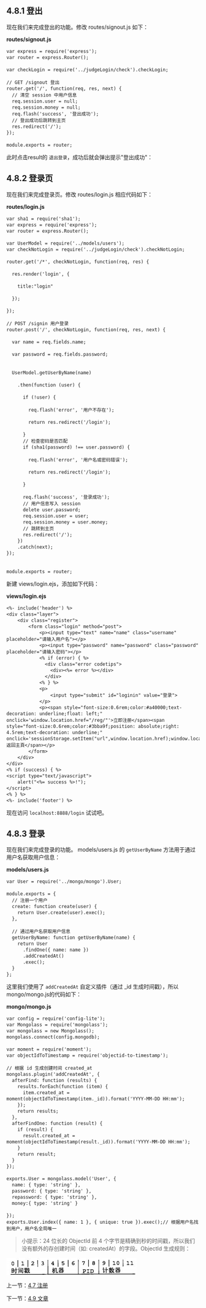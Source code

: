 ## 4.8.1 登出

现在我们来完成登出的功能。修改 routes/signout.js 如下：

**routes/signout.js**

```
var express = require('express');
var router = express.Router();

var checkLogin = require('../judgeLogin/check').checkLogin;

// GET /signout 登出
router.get('/', function(req, res, next) {
  // 清空 session 中用户信息
  req.session.user = null;
  req.session.money = null;
  req.flash('success', '登出成功');
  // 登出成功后跳转到主页
  res.redirect('/');
});

module.exports = router;
```

此时点击result的 `退出登录`，成功后就会弹出提示"登出成功"：



## 4.8.2 登录页

现在我们来完成登录页。修改 routes/login.js 相应代码如下：

**routes/login.js**

```
var sha1 = require('sha1');
var express = require('express');
var router = express.Router();

var UserModel = require('../models/users');
var checkNotLogin = require('../judgeLogin/check').checkNotLogin;

router.get('/*', checkNotLogin, function(req, res) {

  res.render('login', {

    title:"login"

  });

});

// POST /signin 用户登录
router.post('/', checkNotLogin, function(req, res, next) {

  var name = req.fields.name;

  var password = req.fields.password;


  UserModel.getUserByName(name)

    .then(function (user) {

      if (!user) {

        req.flash('error', '用户不存在');

        return res.redirect('/login');

      }
      // 检查密码是否匹配
      if (sha1(password) !== user.password) {

        req.flash('error', '用户名或密码错误');

        return res.redirect('/login');

      }

      req.flash('success', '登录成功');
      // 用户信息写入 session
      delete user.password;
      req.session.user = user;
      req.session.money = user.money;
      // 跳转到主页
      res.redirect('/');
    })
    .catch(next);
});


module.exports = router;
```

新建 views/login.ejs，添加如下代码：

**views/login.ejs**

```
<%- include('header') %>
<div class="layer">
	<div class="register">
		<form class="login" method="post">
			<p><input type="text" name="name" class="username" placeholder="请输入用户名"></p>
			<p><input type="password" name="password" class="password" placeholder="请输入密码"></p>
			<% if (error) { %>
			  <div class="error codetips">
			    <div><%= error %></div>
			  </div>
			<% } %>
			<p>
				<input type="submit" id="loginin" value="登录">
			</p>
			<p><span style="font-size:0.6rem;color:#a40000;text-decoration: underline;float: left;" onclick='window.location.href="/reg/"'>立即注册</span><span style="font-size:0.6rem;color:#3bba9f;position: absolute;right: 4.5rem;text-decoration: underline;" onclick='sessionStorage.setItem("url",window.location.href);window.location.href="/";'>返回主頁</span></p>
		</form>
	</div>
</div>
<% if (success) { %>	
<script type="text/javascript">				  
	alert("<%= success %>!");		  		
</script>
<% } %>
<%- include('footer') %>
```

现在访问 `localhost:8888/login` 试试吧。

## 4.8.3 登录

现在我们来完成登录的功能。 models/users.js 的 `getUserByName` 方法用于通过用户名获取用户信息：

**models/users.js**

```
var User = require('../mongo/mongo').User;

module.exports = {
  // 注册一个用户
  create: function create(user) {
    return User.create(user).exec();
  },

  // 通过用户名获取用户信息
  getUserByName: function getUserByName(name) {
    return User
      .findOne({ name: name })
      .addCreatedAt()
      .exec();
  }
};
```

这里我们使用了 `addCreatedAt` 自定义插件（通过 _id 生成时间戳），所以 mongo/mongo.js的代码如下：

**mongo/mongo.js**

```
var config = require('config-lite');
var Mongolass = require('mongolass');
var mongolass = new Mongolass();
mongolass.connect(config.mongodb);

var moment = require('moment');
var objectIdToTimestamp = require('objectid-to-timestamp');

// 根据 id 生成创建时间 created_at
mongolass.plugin('addCreatedAt', {
  afterFind: function (results) {
    results.forEach(function (item) {
      item.created_at = moment(objectIdToTimestamp(item._id)).format('YYYY-MM-DD HH:mm');
    });
    return results;
  },
  afterFindOne: function (result) {
    if (result) {
      result.created_at = moment(objectIdToTimestamp(result._id)).format('YYYY-MM-DD HH:mm');
    }
    return result;
  }
});

exports.User = mongolass.model('User', {
  name: { type: 'string' },
  password: { type: 'string' },
  repassword: { type: 'string' },
  money:{ type: 'string' }

});
exports.User.index({ name: 1 }, { unique: true }).exec();// 根据用户名找到用户，用户名全局唯一

```

> 小提示：24 位长的 ObjectId 前 4 个字节是精确到秒的时间戳，所以我们没有额外的存创建时间（如: createdAt）的字段。ObjectId 生成规则：

![](./img/4.8.2.png)





上一节：[4.7 注册](https://github.com/se7en-1992/lottery/blob/master/book/4.7%20%E6%B3%A8%E5%86%8C.md)

下一节：[4.9 文章](https://github.com/se7en-1992/lottery/blob/master/book/4.9%20%E6%96%87%E7%AB%A0.md)
